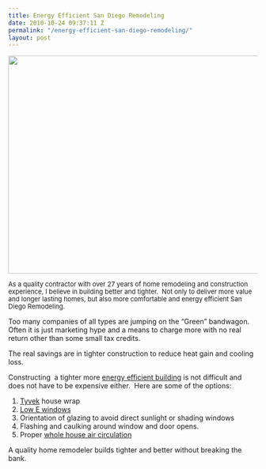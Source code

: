 ```yaml
---
title: Energy Efficient San Diego Remodeling
date: 2010-10-24 09:37:11 Z
permalink: "/energy-efficient-san-diego-remodeling/"
layout: post
---
```


<p style="text-align: center;"><a href="http://www.visionhomesinc.net/energystar.php"><img class="aligncenter size-full wp-image-587" title="ventil2" src="http://murraylampert.com/wp-content/uploads/2010/10/ventil2.jpg" alt="" width="580" height="441" /></a></p>
<span style="font-size: 12.8601px;">As a quality contractor with over 27 years of home remodeling and construction experience, I believe in building better and tighter.  Not only to deliver more value and longer lasting homes, but also more comfortable and energy efficient San Diego Remodeling.</span>

Too many companies of all types are jumping on the “Green” bandwagon.   Often it is just marketing hype and a means to charge more with no real return other than some small tax credits.

The real savings are in tighter construction to reduce heat gain and cooling loss.

Constructing  a tighter more <a href="http://www.5min.com/Video/Energy-Efficient-Homes-107127451">energy efficient building</a> is not difficult and does not have to be expensive either.  Here are some of the options:
<ol>
	<li><a href="http://www2.dupont.com/Tyvek_Weatherization/en_US/products/residential/resi_weather_barriers.html"> Tyvek</a> house wrap</li>
	<li><a href="http://www.andersenwindows.com/"> Low E windows</a></li>
	<li>Orientation of glazing to avoid direct sunlight or shading windows</li>
	<li>Flashing and caulking around window and door opens.</li>
	<li>Proper <a href="http://www.wholehousefan.com/">whole house air circulation</a></li>
</ol>
A quality home remodeler builds tighter and better without breaking the bank.
